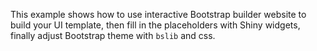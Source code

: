 This example shows how to use interactive Bootstrap builder website to build your UI template, then fill in the placeholders with Shiny widgets, finally adjust Bootstrap theme with `bslib` and css.